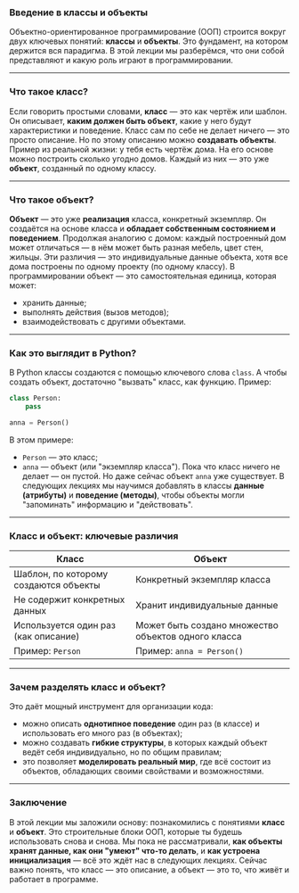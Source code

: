 ### Введение в классы и объекты
Объектно-ориентированное программирование (ООП) строится вокруг двух ключевых понятий: **классы** и **объекты**. Это фундамент, на котором держится вся парадигма. В этой лекции мы разберёмся, что они собой представляют и какую роль играют в программировании.

---
### Что такое класс?
Если говорить простыми словами, **класс** — это как чертёж или шаблон. Он описывает, **каким должен быть объект**, какие у него будут характеристики и поведение.
Класс сам по себе не делает ничего — это просто описание. Но по этому описанию можно **создавать объекты**.
Пример из реальной жизни: у тебя есть чертёж дома. На его основе можно построить сколько угодно домов. Каждый из них — это уже **объект**, созданный по одному классу.

---
### Что такое объект?
**Объект** — это уже **реализация** класса, конкретный экземпляр. Он создаётся на основе класса и **обладает собственным состоянием и поведением**.
Продолжая аналогию с домом: каждый построенный дом может отличаться — в нём может быть разная мебель, цвет стен, жильцы. Эти различия — это индивидуальные данные объекта, хотя все дома построены по одному проекту (по одному классу).
В программировании объект — это самостоятельная единица, которая может:
- хранить данные;
- выполнять действия (вызов методов);
- взаимодействовать с другими объектами.

---
### Как это выглядит в Python?
В Python классы создаются с помощью ключевого слова `class`. А чтобы создать объект, достаточно "вызвать" класс, как функцию. Пример:
```python
class Person:
    pass

anna = Person()
```
В этом примере:
- `Person` — это класс;
- `anna` — объект (или "экземпляр класса").
Пока что класс ничего не делает — он пустой. Но даже сейчас объект `anna` уже существует. В следующих лекциях мы научимся добавлять в классы **данные (атрибуты)** и **поведение (методы)**, чтобы объекты могли "запоминать" информацию и "действовать".

---
### Класс и объект: ключевые различия

| Класс                                 | Объект                                              |
| ------------------------------------- | --------------------------------------------------- |
| Шаблон, по которому создаются объекты | Конкретный экземпляр класса                         |
| Не содержит конкретных данных         | Хранит индивидуальные данные                        |
| Используется один раз (как описание)  | Может быть создано множество объектов одного класса |
| Пример: `Person`                      | Пример: `anna = Person()`                           |

---
### Зачем разделять класс и объект?
Это даёт мощный инструмент для организации кода:
- можно описать **однотипное поведение** один раз (в классе) и использовать его много раз (в объектах);
- можно создавать **гибкие структуры**, в которых каждый объект ведёт себя индивидуально, но по общим правилам;
- это позволяет **моделировать реальный мир**, где всё состоит из объектов, обладающих своими свойствами и возможностями.

---
### Заключение
В этой лекции мы заложили основу: познакомились с понятиями **класс** и **объект**. Это строительные блоки ООП, которые ты будешь использовать снова и снова.
Мы пока не рассматривали, **как объекты хранят данные, как они "умеют" что-то делать**, и **как устроена инициализация** — всё это ждёт нас в следующих лекциях. Сейчас важно понять, что класс — это описание, а объект — это то, что живёт и работает в программе.
